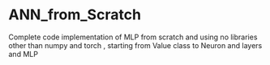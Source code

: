# ANN_from_Scratch
Complete code implementation of MLP from scratch and using no libraries other than numpy and torch , starting from Value class to Neuron and layers and MLP
